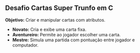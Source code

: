 ## Desafio Cartas Super Trunfo em C

**Objetivo:** Criar e manipular cartas com atributos.

- **Novato:** Cria e exibe uma carta fixa.
- **Aventureiro:** Permite ao jogador escolher uma carta.
- **Mestre:** Simula uma partida com pontuação entre jogador e computador.
